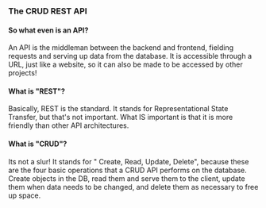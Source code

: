 ### The CRUD REST API

#### So what even is an API?

An API is the middleman between the backend and frontend, fielding requests and serving up data from the database. It is accessible through a URL, just like a website, so it can also be made to be accessed by other projects!

#### What is "REST"?

Basically, REST is the standard. It stands for Representational State Transfer, but that's not important. What IS important is that it is more friendly than other API architectures.

#### What is "CRUD"?

Its not a slur! It stands for " Create, Read, Update, Delete", because these are the four basic operations that a CRUD API performs on the database. Create objects in the DB, read them and serve them to the client, update them when data needs to be changed, and delete them as necessary to free up space.